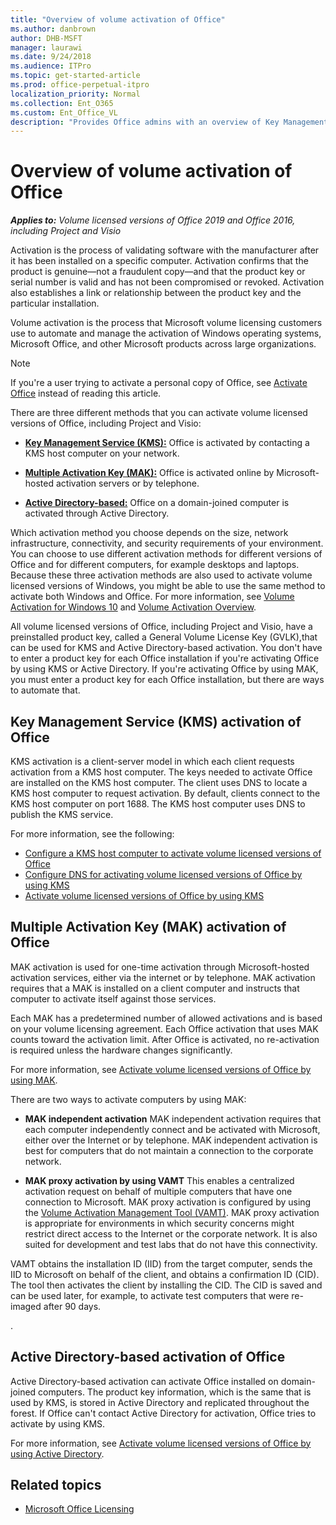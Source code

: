 ```yaml
---
title: "Overview of volume activation of Office"
ms.author: danbrown
author: DHB-MSFT
manager: laurawi
ms.date: 9/24/2018
ms.audience: ITPro
ms.topic: get-started-article
ms.prod: office-perpetual-itpro
localization_priority: Normal
ms.collection: Ent_O365
ms.custom: Ent_Office_VL
description: "Provides Office admins with an overview of Key Management Service (KMS), Multiple Activation Key (MAK), and Active Directory based activation methods for volume licensed versions of Office 2019 and Office 2016, including Project and Visio."
---
```


# Overview of volume activation of Office

***Applies to:*** *Volume licensed versions of Office 2019 and Office 2016, including Project and Visio*

 Activation is the process of validating software with the manufacturer after it has been installed on a specific computer. Activation confirms that the product is genuine—not a fraudulent copy—and that the product key or serial number is valid and has not been compromised or revoked. Activation also establishes a link or relationship between the product key and the particular installation.

Volume activation is the process that Microsoft volume licensing customers use to automate and manage the activation of Windows operating systems, Microsoft Office, and other Microsoft products across large organizations.

> [!NOTE]
> If you're a user trying to activate a personal copy of Office, see [Activate Office](https://support.office.com/article/5bd38f38-db92-448b-a982-ad170b1e187e) instead of reading this article.
  
There are three different methods that you can activate volume licensed versions of Office, including Project and Visio:
  
 - **[Key Management Service (KMS):](plan-volume-activation-of-office.md#kms)** Office is activated by contacting a KMS host computer on your network. 
    
 - **[Multiple Activation Key (MAK):](plan-volume-activation-of-office.md#mak)** Office is activated online by Microsoft-hosted activation servers or by telephone.
    
 - **[Active Directory-based:](plan-volume-activation-of-office.md#ad)** Office on a domain-joined computer is activated through Active Directory. 


Which activation method you choose depends on the size, network infrastructure, connectivity, and security requirements of your environment. You can choose to use different activation methods for different versions of Office and for different computers, for example desktops and laptops. Because these three activation methods are also used to activate volume licensed versions of Windows, you might be able to use the same method to activate both Windows and Office. For more information, see [Volume Activation for Windows 10](https://docs.microsoft.com/windows/deployment/volume-activation/volume-activation-windows-10) and [Volume Activation Overview](https://docs.microsoft.com/previous-versions/windows/it-pro/windows-server-2012-R2-and-2012/hh831612(v=ws.11)).


All volume licensed versions of Office, including Project and Visio, have a preinstalled product key, called a General Volume License Key (GVLK),that can be used for KMS and Active Directory-based activation. You don't have to enter a product key for each Office installation if you're activating Office by using KMS or Active Directory. If you're activating Office by using MAK, you must enter a product key for each Office installation, but there are ways to automate that.
  

<a name="kms"> </a> 

## Key Management Service (KMS) activation of Office

KMS activation is a client-server model in which each client requests activation from a KMS host computer. The keys needed to activate Office are installed on the KMS host computer. The client uses DNS to locate a KMS host computer to request activation. By default, clients connect to the KMS host computer on port 1688. The KMS host computer uses DNS to publish the KMS service.

For more information, see the following:

- [Configure a KMS host computer to activate volume licensed versions of Office](configure-a-kms-host-computer-for-office.md)
- [Configure DNS for activating volume licensed versions of Office by using KMS](configure-dns-to-activate-office-by-using-kms.md)
- [Activate volume licensed versions of Office by using KMS](activate-office-by-using-kms.md)
  


<a name="mak"> </a>

## Multiple Activation Key (MAK) activation of Office

MAK activation is used for one-time activation through Microsoft-hosted activation services, either via the internet or by telephone. MAK activation requires that a MAK is installed on a client computer and instructs that computer to activate itself against those services.

Each MAK has a predetermined number of allowed activations and is based on your volume licensing agreement. Each Office activation that uses MAK counts toward the activation limit. After Office is activated, no re-activation is required unless the hardware changes significantly.

For more information, see [Activate volume licensed versions of Office by using MAK](activate-office-by-using-mak.md).
  
There are two ways to activate computers by using MAK:
  
- **MAK independent activation** MAK independent activation requires that each computer independently connect and be activated with Microsoft, either over the Internet or by telephone. MAK independent activation is best for computers that do not maintain a connection to the corporate network. 
    
- **MAK proxy activation by using VAMT** This enables a centralized activation request on behalf of multiple computers that have one connection to Microsoft. MAK proxy activation is configured by using the [Volume Activation Management Tool (VAMT)](tools-to-manage-volume-activation-of-office.md#vamt). MAK proxy activation is appropriate for environments in which security concerns might restrict direct access to the Internet or the corporate network. It is also suited for development and test labs that do not have this connectivity.
    
 VAMT obtains the installation ID (IID) from the target computer, sends the IID to Microsoft on behalf of the client, and obtains a confirmation ID (CID). The tool then activates the client by installing the CID. The CID is saved and can be used later, for example, to activate test computers that were re-imaged after 90 days.
  
.


  
<a name="ad"> </a>

## Active Directory-based activation of Office

Active Directory-based activation can activate Office installed on domain-joined computers. The product key information, which is the same that is used by KMS, is stored in Active Directory and replicated throughout the forest. If Office can't contact Active Directory for activation, Office tries to activate by using KMS. 
  
For more information, see [Activate volume licensed versions of Office by using Active Directory](activate-office-by-using-active-directory.md).


## Related topics

- [Microsoft Office Licensing](https://www.microsoft.com/en-us/licensing/product-licensing/office.aspx)

  
